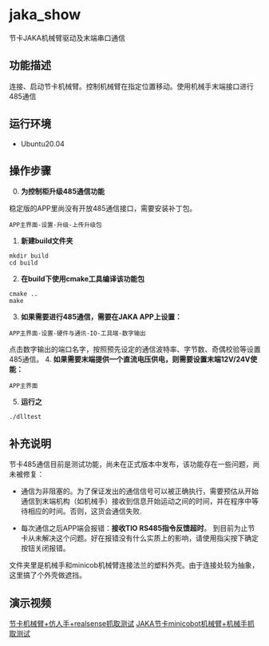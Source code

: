 # jaka_show
节卡JAKA机械臂驱动及末端串口通信

## 功能描述
连接、启动节卡机械臂。控制机械臂在指定位置移动。使用机械手末端接口进行485通信

## 运行环境
- Ubuntu20.04

## 操作步骤

0. **为控制柜升级485通信功能**

稳定版的APP里尚没有开放485通信接口，需要安装补丁包。

```
APP主界面-设置-升级-上传升级包
```
1. **新建build文件夹**

```
mkdir build
cd build
```
2. **在build下使用cmake工具编译该功能包**
 
```
cmake ..
make
```
3. **如果需要进行485通信，需要在JAKA APP上设置：**
 

```
APP主界面-设置-硬件与通讯-IO-工具端-数字输出
```

点击数字输出的端口名字，按照预先设定的通信波特率、字节数、奇偶校验等设置485通信。
4. **如果需要末端提供一个直流电压供电，则需要设置末端12V/24V使能：**


```
APP主界面
```


5. **运行之**

```
./dlltest
```

## 补充说明

节卡485通信目前是测试功能，尚未在正式版本中发布，该功能存在一些问题，尚未被修复：

- 通信为非阻塞的。为了保证发出的通信信号可以被正确执行，需要预估从开始通信到末端机构（如机械手）接收到信息开始运动之间的时间，并在程序中等待相应的时间。否则，这货会通信失败.

- 每次通信之后APP端会报错：**接收TIO RS485指令反馈超时**。 到目前为止节卡从未解决这个问题。好在报错没有什么实质上的影响，请使用指尖按下确定按钮关闭报错。

文件夹里是机械手和minicob机械臂连接法兰的塑料外壳。由于连接处较为抽象，这里搞了个外壳做遮挡。

## 演示视频

[节卡机械臂+仿人手+realsense抓取测试](https://www.bilibili.com/video/BV1NtbazxEJS/)
[JAKA节卡minicobot机械臂+机械手抓取测试](https://www.bilibili.com/video/BV1Rr4y1L72G/)
